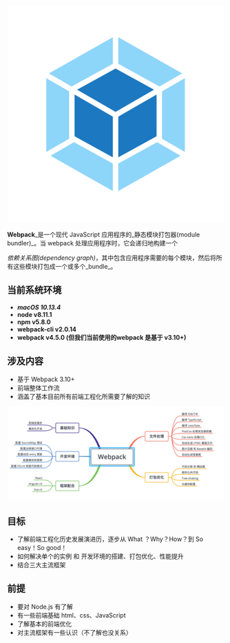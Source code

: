 ![](/assets/icon-square-big.png)

**Webpack**_是一个现代 JavaScript 应用程序的_静态模块打包器\(module bundler\)\_。当 webpack 处理应用程序时，它会递归地构建一个

_依赖关系图\(dependency graph\)_，其中包含应用程序需要的每个模块，然后将所有这些模块打包成一个或多个_bundle_。

## 当前系统环境

* _**macOS 10.13.4**_
* **node v8.11.1**
* **npm v5.8.0**
* **webpack-cli  v2.0.14**
* **webpack v4.5.0 \(但我们当前使用的webpack 是基于 v3.10+\)**

## 涉及内容

* 基于 Webpack 3.10+
* 前端整体工作流
* 涵盖了基本目前所有前端工程化所需要了解的知识

![](/assets/webpack.jpg)

## 目标

* 了解前端工程化历史发展演进历，逐步从 What ？Why？How？到 So easy！So good！
* 如何解决单个的实例 和 开发环境的搭建、打包优化、性能提升
* 结合三大主流框架



## 前提

* 要对 Node.js 有了解
* 有一些前端基础 html、css、JavaScript
* 了解基本的前端优化
* 对主流框架有一些认识（不了解也没关系）





